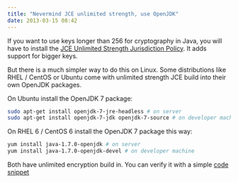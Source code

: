 ```yaml
---
title: "Nevermind JCE unlimited strength, use OpenJDK"
date: 2013-03-15 08:42
---
```


If you want to use keys longer than 256 for cryptography in Java,
you will have to install the
[JCE Unlimited Strength Jurisdiction Policy](http://www.oracle.com/technetwork/java/javase/downloads/jce-7-download-432124.html).
It adds support for bigger keys.

But there is a much simpler way to do this on Linux. Some distributions
like RHEL / CentOS or Ubuntu come with unlimited strength JCE build into
their own OpenJDK packages.

On Ubuntu install the OpenJDK 7 package:

```sh
sudo apt-get install openjdk-7-jre-headless # on server
sudo apt-get install openjdk-7-jdk openjdk-7-source # on developer machine
```

On RHEL 6 / CentOS 6 install the OpenJDK 7 package this way:

```sh
yum install java-1.7.0-openjdk # on server
yum install java-1.7.0-openjdk-devel # on developer machine
```

Both have unlimited encryption build in. You can verify it with a simple
[code snippet](https://gist.github.com/jehrhardt/5167854)
